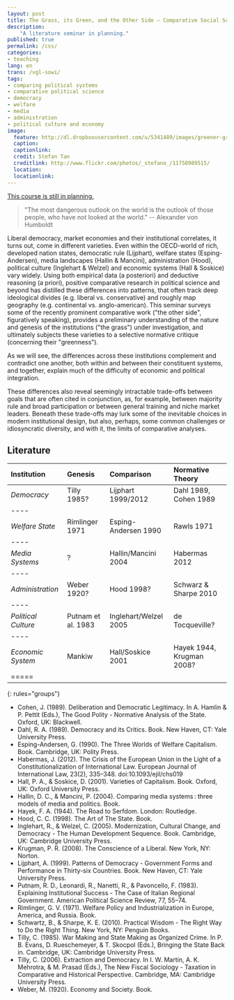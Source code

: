 ```yaml
---
layout: post
title: The Grass, its Green, and the Other Side – Comparative Social Sciences of Democracy, Welfare, Media, Administration, Political Culture and Economy (Seminar)
description:
    "A literature seminar in planning."
published: true
permalink: /css/
categories:
- teaching
lang: en
trans: /vgl-sowi/
tags:
- comparing political systems
- comparative political science
- democracy
- welfare
- media
- administration
- political culture and economy
image:
  feature: http://dl.dropboxusercontent.com/u/5341489/images/greener-grass-industrialisation_crop.jpg
  caption:
  captionlink:
  credit: Stefan Tan
  creditlink: http://www.flickr.com/photos/_stefano_/11750989515/
  location:
  locationlink:
---
```


<div markdown="0">
<a href="/css/" class="btn">This course is still in planning.</a>
</div>

> "The most dangerous outlook on the world is the outlook of those people, who have not looked at the world."
> -- Alexander von Humboldt

Liberal democracy, market economies and their institutional correlates, it turns out, come in different varieties.
Even within the OECD-world of rich, developed nation states, democratic rule (Lijphart), welfare states (Esping-Andersen), media landscapes (Hallin & Mancini), administration (Hood), political culture (Inglehart & Welzel) and economic systems (Hall & Soskice) vary widely.
Using both empirical data (a posteriori) and deductive reasoning (a priori), positive comparative research in political science and beyond has distilled these differences into patterns, that often track deep ideological divides (e.g. liberal vs. conservative) and roughly map geography (e.g. continental vs. anglo-american).
This seminar surveys some of the recently prominent comparative work ("the other side", figuratively speaking), provides a preliminary understanding of the nature and genesis of the institutions ("the grass") under investigation, and ultimately subjects these varieties to a selective normative critique (concerning their "greenness").

<!--more-->

As we will see, the differences across these institutions complement and contradict one another, both within and between their constituent systems, and together, explain much of the difficulty of economic and political integration.

These differences also reveal seemingly intractable trade-offs between goals that are often cited in conjunction, as, for example, between majority rule and broad participation or between general training and niche market leaders.
Beneath these trade-offs may lurk some of the inevitable choices in modern institutional design, but also, perhaps, some common challenges or idiosyncratic diversity, and with it, the limits of comparative analyses.

## Literature

| Institution | Genesis | Comparison | Normative Theory |
|:-----------------|:---------------|:---------------------|:-----------------------|
| *Democracy* | Tilly 1985? | Lijphart 1999/2012 | Dahl 1989, Cohen 1989 |
|----
| *Welfare State* | Rimlinger 1971 | Esping-Andersen 1990 | Rawls 1971 |
|----
| *Media Systems* | ? | Hallin/Mancini 2004 | Habermas 2012 |
|----
| *Administration* | Weber 1920? | Hood 1998? | Schwarz & Sharpe 2010 |
|----
| *Political Culture* | Putnam et al. 1983 | Inglehart/Welzel 2005 | de Tocqueville? |
|----
| *Economic System* | Mankiw | Hall/Soskice 2001 | Hayek 1944, Krugman 2008? |
|=====
{: rules="groups"}

- Cohen, J. (1989). Deliberation and Democratic Legitimacy. In A. Hamlin & P. Pettit (Eds.), The Good Polity - Normative Analysis of the State. Oxford, UK: Blackwell.
- Dahl, R. A. (1989). Democracy and its Critics. Book. New Haven, CT: Yale University Press.
- Esping-Andersen, G. (1990). The Three Worlds of Welfare Capitalism. Book. Cambridge, UK: Polity Press.
- Habermas, J. (2012). The Crisis of the European Union in the Light of a Constitutionalization of International Law. European Journal of International Law, 23(2), 335–348. doi:10.1093/ejil/chs019
- Hall, P. A., & Soskice, D. (2001). Varieties of Capitalism. Book. Oxford, UK: Oxford University Press.
- Hallin, D. C., & Mancini, P. (2004). Comparing media systems : three models of media and politics. Book.
- Hayek, F. A. (1944). The Road to Serfdom. London: Routledge.
- Hood, C. C. (1998). The Art of The State. Book.
- Inglehart, R., & Welzel, C. (2005). Modernization, Cultural Change, and Democracy - The Human Development Sequence. Book. Cambridge, UK: Cambridge University Press.
- Krugman, P. R. (2008). The Conscience of a Liberal. New York, NY: Norton.
- Lijphart, A. (1999). Patterns of Democracy - Government Forms and Performance in Thirty-six Countries. Book. New Haven, CT: Yale University Press.
- Putnam, R. D., Leonardi, R., Nanetti, R., & Pavoncello, F. (1983). Explaining Institutional Success - The Case of Italian Regional Government. American Political Science Review, 77, 55–74.
- Rimlinger, G. V. (1971). Welfare Policy and Industrialization in Europe, America, and Russia. Book.
- Schwartz, B., & Sharpe, K. E. (2010). Practical Wisdom - The Right Way to Do the Right Thing. New York, NY: Penguin Books.
- Tilly, C. (1985). War Making and State Making as Organized Crime. In P. B. Evans, D. Rueschemeyer, & T. Skocpol (Eds.), Bringing the State Back in. Cambridge, UK: Cambridge University Press.
- Tilly, C. (2006). Extraction and Democracy. In I. W. Martin, A. K. Mehrotra, & M. Prasad (Eds.), The New Fiscal Sociology - Taxation in Comparative and Historical Perspective. Cambridge, MA: Cambridge University Press.
- Weber, M. (1920). Economy and Society. Book.